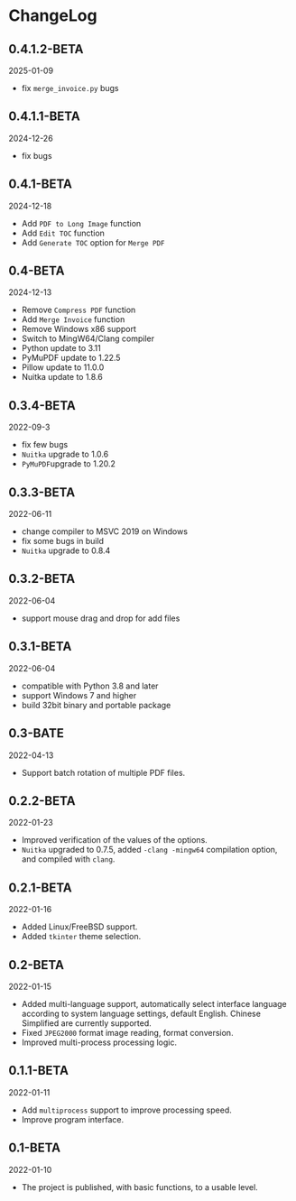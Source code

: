 # ChangeLog

## 0.4.1.2-BETA

2025-01-09

- fix `merge_invoice.py` bugs

## 0.4.1.1-BETA

2024-12-26

- fix bugs

## 0.4.1-BETA

2024-12-18

- Add `PDF to Long Image` function
- Add `Edit TOC` function
- Add `Generate TOC` option for `Merge PDF`

## 0.4-BETA

2024-12-13

- Remove `Compress PDF` function
- Add `Merge Invoice` function
- Remove Windows x86 support
- Switch to MingW64/Clang compiler
- Python update to 3.11
- PyMuPDF update to 1.22.5
- Pillow update to 11.0.0
- Nuitka update to 1.8.6

## 0.3.4-BETA

2022-09-3

- fix few bugs
- `Nuitka` upgrade to 1.0.6
- `PyMuPDF`upgrade to 1.20.2

## 0.3.3-BETA

2022-06-11

- change compiler to MSVC 2019 on Windows
- fix some bugs in build
- `Nuitka` upgrade to 0.8.4

## 0.3.2-BETA

2022-06-04

- support mouse drag and drop for add files

## 0.3.1-BETA

2022-06-04

- compatible with Python 3.8 and later
- support Windows 7 and higher
- build 32bit binary and portable package

## 0.3-BATE

2022-04-13

- Support batch rotation of multiple PDF files.

## 0.2.2-BETA

2022-01-23

- Improved verification of the values of the options.
- `Nuitka` upgraded to 0.7.5, added `-clang -mingw64` compilation option, and compiled with `clang`.

## 0.2.1-BETA

2022-01-16

- Added Linux/FreeBSD support.
- Added `tkinter` theme selection.

## 0.2-BETA

2022-01-15

- Added multi-language support, automatically select interface language according to system language settings, default
  English. Chinese Simplified are currently supported.
- Fixed `JPEG2000` format image reading, format conversion.
- Improved multi-process processing logic.

## 0.1.1-BETA

2022-01-11

- Add `multiprocess` support to improve processing speed.
- Improve program interface.

## 0.1-BETA

2022-01-10

- The project is published, with basic functions, to a usable level.
